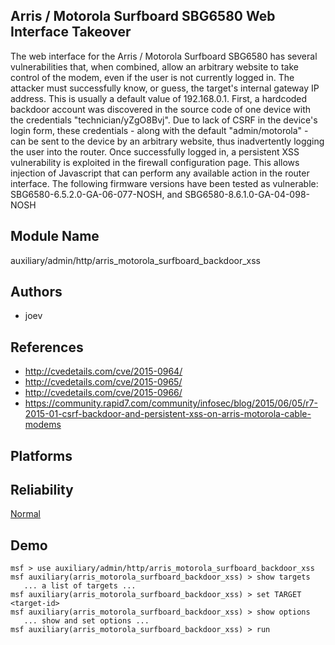 ## Arris / Motorola Surfboard SBG6580 Web Interface Takeover

The web interface for the Arris / Motorola Surfboard SBG6580 
has several vulnerabilities that, when combined, allow an 
arbitrary website to take control of the modem, even if the 
user is not currently logged in. The attacker must 
successfully know, or guess, the target's internal gateway 
IP address. This is usually a default value of 192.168.0.1. 
First, a hardcoded backdoor account was discovered in the 
source code of one device with the credentials 
"technician/yZgO8Bvj". Due to lack of CSRF in the device's 
login form, these credentials - along with the default 
"admin/motorola" - can be sent to the device by an arbitrary 
website, thus inadvertently logging the user into the 
router. Once successfully logged in, a persistent XSS 
vulnerability is exploited in the firewall configuration 
page. This allows injection of Javascript that can perform 
any available action in the router interface. The following 
firmware versions have been tested as vulnerable: 
SBG6580-6.5.2.0-GA-06-077-NOSH, and 
SBG6580-8.6.1.0-GA-04-098-NOSH


## Module Name
auxiliary/admin/http/arris_motorola_surfboard_backdoor_xss

## Authors
* joev


## References
* http://cvedetails.com/cve/2015-0964/
* http://cvedetails.com/cve/2015-0965/
* http://cvedetails.com/cve/2015-0966/
* https://community.rapid7.com/community/infosec/blog/2015/06/05/r7-2015-01-csrf-backdoor-and-persistent-xss-on-arris-motorola-cable-modems




## Platforms


## Reliability
[Normal](https://github.com/rapid7/metasploit-framework/wiki/Exploit-Ranking)

## Demo

```
msf > use auxiliary/admin/http/arris_motorola_surfboard_backdoor_xss
msf auxiliary(arris_motorola_surfboard_backdoor_xss) > show targets
   ... a list of targets ...
msf auxiliary(arris_motorola_surfboard_backdoor_xss) > set TARGET <target-id>
msf auxiliary(arris_motorola_surfboard_backdoor_xss) > show options
   ... show and set options ...
msf auxiliary(arris_motorola_surfboard_backdoor_xss) > run
```
    
    